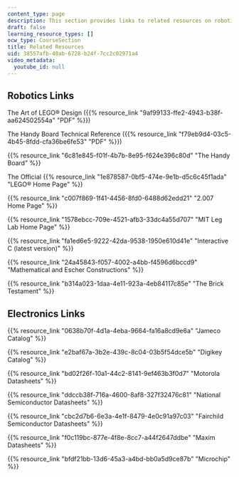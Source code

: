 ```yaml
---
content_type: page
description: This section provides links to related resources on robotics and electronics.
draft: false
learning_resource_types: []
ocw_type: CourseSection
title: Related Resources
uid: 38557afb-40ab-6728-b24f-7cc2c02971a4
video_metadata:
  youtube_id: null
---
```

## Robotics Links

The Art of LEGO® Design ({{% resource_link "9af99133-ffe2-4943-b38f-aa624502554a" "PDF" %}})

The Handy Board Technical Reference ({{% resource_link "f79eb9d4-03c5-4b45-8fdd-cfa36be6fe53" "PDF" %}})

{{% resource_link "6c81e845-f01f-4b7b-8e95-f624e396c80d" "The Handy Board" %}}

The Official {{% resource_link "1e878587-0bf5-474e-9e1b-d5c6c45f1ada" "LEGO® Home Page" %}}

{{% resource_link "c007f869-1f41-4456-8fd0-6488d62edd21" "2.007 Home Page" %}}

{{% resource_link "1578ebcc-709e-4521-afb3-33dc4a55d707" "MIT Leg Lab Home Page" %}}

{{% resource_link "fa1ed6e5-9222-42da-9538-1950e610d41e" "Interactive C (latest version)" %}}

{{% resource_link "24a45843-f057-4002-a4bb-f4596d6bccd9" "Mathematical and Escher Constructions" %}}

{{% resource_link "b314a023-1daa-4e11-923a-4eb84117c85e" "The Brick Testament" %}}

## Electronics Links

{{% resource_link "0638b70f-4d1a-4eba-9664-fa16a8cd9e6a" "Jameco Catalog" %}}

{{% resource_link "e2baf67a-3b2e-439c-8c04-03b5f54dce5b" "Digikey Catalog" %}}

{{% resource_link "bd02f26f-10a1-44c2-8141-9ef463b3f0d7" "Motorola Datasheets" %}}

{{% resource_link "ddccb38f-716a-4600-8af8-327f32476c81" "National Semiconductor Datasheets" %}}

{{% resource_link "cbc2d7b6-6e3a-4e1f-8479-4e0c91a97c03" "Fairchild Semiconductor Datasheets" %}}

{{% resource_link "f0c119bc-877e-4f8e-8cc7-a44f2647ddbe" "Maxim Datasheets" %}}

{{% resource_link "bfdf21bb-13d6-45a3-a4bd-bb0a5d9ce87b" "Microchip" %}}